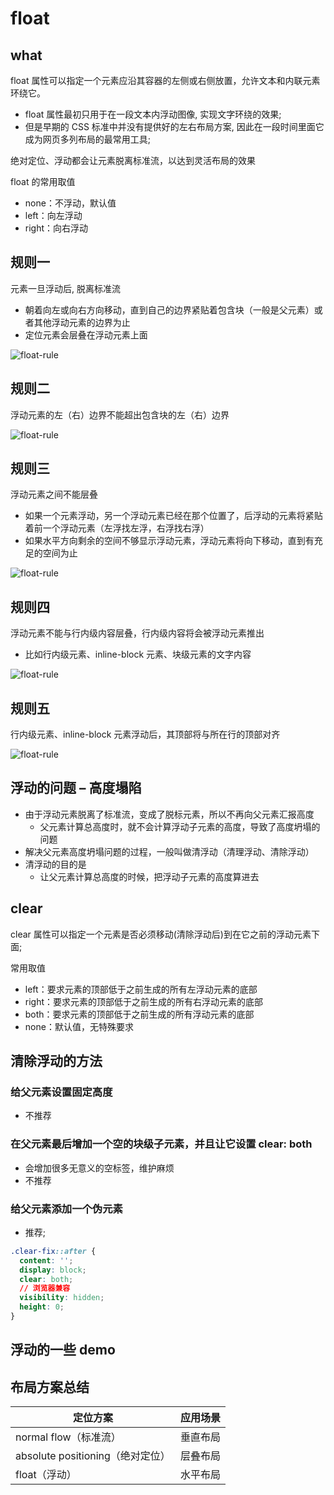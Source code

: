 # float

## what

float 属性可以指定一个元素应沿其容器的左侧或右侧放置，允许文本和内联元素环绕它。

- float 属性最初只用于在一段文本内浮动图像, 实现文字环绕的效果;
- 但是早期的 CSS 标准中并没有提供好的左右布局方案, 因此在一段时间里面它成为网页多列布局的最常用工具;

绝对定位、浮动都会让元素脱离标准流，以达到灵活布局的效果

float 的常用取值

- none：不浮动，默认值
- left：向左浮动
- right：向右浮动

## 规则一

元素一旦浮动后, 脱离标准流

- 朝着向左或向右方向移动，直到自己的边界紧贴着包含块（一般是父元素）或者其他浮动元素的边界为止
- 定位元素会层叠在浮动元素上面

![float-rule](/img/web/css/float/float-rule1.jpg)

## 规则二

浮动元素的左（右）边界不能超出包含块的左（右）边界

![float-rule](/img/web/css/float/float-rule2.jpg)

## 规则三

浮动元素之间不能层叠

- 如果一个元素浮动，另一个浮动元素已经在那个位置了，后浮动的元素将紧贴着前一个浮动元素（左浮找左浮，右浮找右浮）
- 如果水平方向剩余的空间不够显示浮动元素，浮动元素将向下移动，直到有充足的空间为止

![float-rule](/img/web/css/float/float-rule3.jpg)

## 规则四

浮动元素不能与行内级内容层叠，行内级内容将会被浮动元素推出

- 比如行内级元素、inline-block 元素、块级元素的文字内容

![float-rule](/img/web/css/float/float-rule4.jpg)

## 规则五

行内级元素、inline-block 元素浮动后，其顶部将与所在行的顶部对齐

![float-rule](/img/web/css/float/float-rule5.jpg)

## 浮动的问题 – 高度塌陷

- 由于浮动元素脱离了标准流，变成了脱标元素，所以不再向父元素汇报高度
  - 父元素计算总高度时，就不会计算浮动子元素的高度，导致了高度坍塌的问题
- 解决父元素高度坍塌问题的过程，一般叫做清浮动（清理浮动、清除浮动）
- 清浮动的目的是
  - 让父元素计算总高度的时候，把浮动子元素的高度算进去

## clear

clear 属性可以指定一个元素是否必须移动(清除浮动后)到在它之前的浮动元素下面;

常用取值

- left：要求元素的顶部低于之前生成的所有左浮动元素的底部
- right：要求元素的顶部低于之前生成的所有右浮动元素的底部
- both：要求元素的顶部低于之前生成的所有浮动元素的底部
- none：默认值，无特殊要求

## 清除浮动的方法

### 给父元素设置固定高度

- 不推荐

### 在父元素最后增加一个空的块级子元素，并且让它设置 clear: both

- 会增加很多无意义的空标签，维护麻烦
- 不推荐

### 给父元素添加一个伪元素

- 推荐;

```css
.clear-fix::after {
  content: '';
  display: block;
  clear: both;
  // 浏览器兼容
  visibility: hidden;
  height: 0;
}
```

## 浮动的一些 demo

## 布局方案总结

| 定位方案                         | 应用场景 |
| -------------------------------- | -------- |
| normal flow（标准流）            | 垂直布局 |
| absolute positioning（绝对定位） | 层叠布局 |
| float（浮动）                    | 水平布局 |
